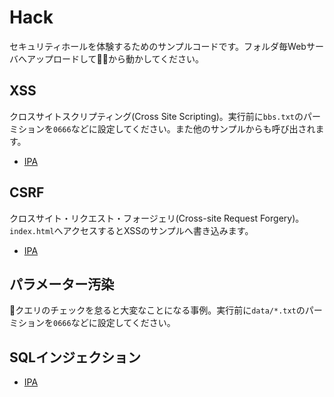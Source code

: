 # Hack
セキュリティホールを体験するためのサンプルコードです。フォルダ毎Webサーバへアップロードしてから動かしてください。

## XSS
クロスサイトスクリプティング(Cross Site Scripting)。実行前に`bbs.txt`のパーミションを`0666`などに設定してください。また他のサンプルからも呼び出されます。

* [IPA](https://www.ipa.go.jp/security/vuln/vuln_contents/xss.html)

## CSRF
クロスサイト・リクエスト・フォージェリ(Cross-site Request Forgery)。`index.html`へアクセスするとXSSのサンプルへ書き込みます。

* [IPA](https://www.ipa.go.jp/security/vuln/vuln_contents/csrf.html)

## パラメーター汚染
クエリのチェックを怠ると大変なことになる事例。実行前に`data/*.txt`のパーミションを`0666`などに設定してください。

## SQLインジェクション

* [IPA](https://www.ipa.go.jp/security/vuln/vuln_contents/sql.html)
